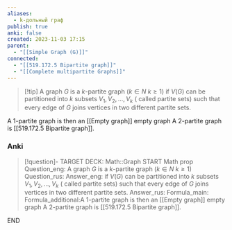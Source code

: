 ```yaml
---
aliases:
  - k-дольный граф
publish: true
anki: false
created: 2023-11-03 17:15
parent:
  - "[[Simple Graph (G)]]"
connected:
  - "[[519.172.5 Bipartite graph]]"
  - "[[Complete multipartite Graphs]]"
---
```

> [!tip] A graph ${} G$ is a $k {}$-partite graph ($k \in N$ ${} k ≥ 1$)
if ${} V(G)$ can be partitioned into $k$ subsets ${} V_1, V_2, . . . , V_k {}$ ( called partite sets) such that every edge of $G {}$ joins vertices in two different partite sets.

A $1 {}$-partite graph is then an [[Empty graph]] empty graph 
A ${} 2 {}$-partite graph is [[519.172.5 Bipartite graph]]. 

### Anki
> [!question]-
TARGET DECK: Math::Graph
START
Math prop
Question_eng: A graph ${} G$ is a $k {}$-partite graph ($k \in N$ ${} k ≥ 1$)
Question_rus: 
Answer_eng: if ${} V(G)$ can be partitioned into $k$ subsets ${} V_1, V_2, . . . , V_k {}$ ( called partite sets) such that every edge of $G {}$ joins vertices in two different partite sets.
Answer_rus: 
Formula_main: 
Formula_additional:A $1 {}$-partite graph is then an [[Empty graph]] empty graph 
A ${} 2 {}$-partite graph is [[519.172.5 Bipartite graph]]. 
<!--ID: 1699170412388-->
END













